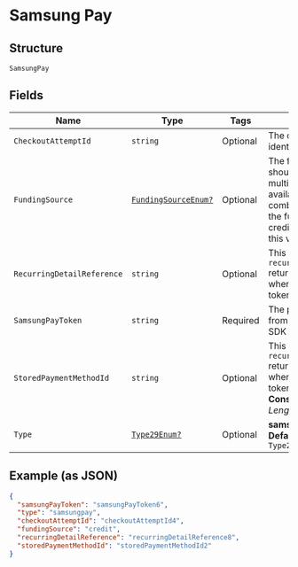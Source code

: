 
# Samsung Pay

## Structure

`SamsungPay`

## Fields

| Name | Type | Tags | Description |
|  --- | --- | --- | --- |
| `CheckoutAttemptId` | `string` | Optional | The checkout attempt identifier. |
| `FundingSource` | [`FundingSourceEnum?`](../../doc/models/funding-source-enum.md) | Optional | The funding source that should be used when multiple sources are available. For Brazilian combo cards, by default the funding source is credit. To use debit, set this value to **debit**. |
| `RecurringDetailReference` | `string` | Optional | This is the `recurringDetailReference` returned in the response when you created the token. |
| `SamsungPayToken` | `string` | Required | The payload you received from the Samsung Pay SDK response. |
| `StoredPaymentMethodId` | `string` | Optional | This is the `recurringDetailReference` returned in the response when you created the token.<br>**Constraints**: *Maximum Length*: `64` |
| `Type` | [`Type29Enum?`](../../doc/models/type-29-enum.md) | Optional | **samsungpay**<br>**Default**: `Type29Enum.samsungpay` |

## Example (as JSON)

```json
{
  "samsungPayToken": "samsungPayToken6",
  "type": "samsungpay",
  "checkoutAttemptId": "checkoutAttemptId4",
  "fundingSource": "credit",
  "recurringDetailReference": "recurringDetailReference8",
  "storedPaymentMethodId": "storedPaymentMethodId2"
}
```

